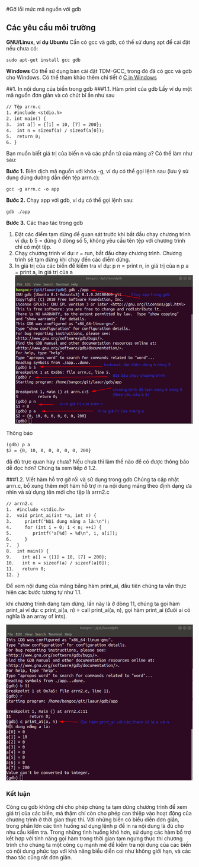 #Gỡ lỗi mức mã nguồn với gdb
## Các yêu cầu môi trường
**GNU/Linux, ví dụ Ubuntu**
Cần có gcc và gdb, có thể sử dụng apt để cài đặt nếu chưa có:
	
	sudo apt-get install gcc gdb
	
**Windows**
Có thể sử dụng bản cài đặt TDM-GCC, trong đó đã có gcc và gdb cho Windows. Có thể tham khảo thêm chi tiết ở [C in Windows](https://github.com/bangoc/c-in-windows) 

##1. In nội dung của biến trong gdb
###1.1. Hàm print của gdb
Lấy ví dụ một mã nguồn đơn giản và có chút bí ẩn như sau
	
	// Tệp arrn.c
	1. #include <stdio.h>
	2. int main() {
	3. 	int a[] = {[1] = 10, [7] = 200};
	4.	int n = sizeof(a) / sizeof(a[0]);
	5.	return 0;
	6. }

Bạn muốn biết giá trị của biến n và các phần tử của mảng a? Có thể làm như sau:

**Bước 1.** Biên dịch mã nguồn với khóa -g, ví dụ có thể gọi lệnh sau (lưu ý sử dụng đúng đường dẫn đến tệp arrn.c):

	gcc -g arrn.c -o app

**Bước 2.** Chạy app với gdb, ví dụ có thể gọi lệnh sau:

	gdb ./app

**Bước 3.** Các thao tác trong gdb
1. Đặt các điểm tạm dừng để quan sát trước khi bắt đầu chạy chương trình
ví dụ: b 5 = dừng ở dòng số 5, không yêu cầu tên tệp với chương trình chỉ có một tệp.
2. Chạy chương trình
ví dụ: r = run, bắt đầu chạy chương trình. Chương trình sẽ tạm dừng khi chạy đến các điểm dừng.
3. In giá trị của các biến để kiểm tra
ví dụ: p n = print n, in giá trị của n
p a = print a, in giá trị của a
![gdb1](resources/gdb1.png  "In nội dung biến n và mảng a trong gdb")

Thông báo

	(gdb) p a
	$2 = {0, 10, 0, 0, 0, 0, 0, 200}

đã đủ trực quan hay chưa? Nếu chưa thì làm thế nào để có được thông báo dễ đọc hơn? Chúng ta xem tiếp ở 1.2.

###1.2. Viết hàm hỗ trợ gỡ rối và sử dụng trong gdb
Chúng ta cập nhật arrn.c, bổ xung thêm một hàm hỗ trợ in ra nội dung mảng theo định dạng ưa nhìn và sử dụng tên mới cho tệp là arrn2.c

	// arrn2.c
	1.  #include <stdio.h>
	2.  void print_ai(int *a, int n) {
	3.     printf("Nội dung mảng a là:\n");
	4.     for (int i = 0; i < n; ++i) {
	5.        printf("a[%d] = %d\n", i, a[i]);
	6.     }
	7.  }
	8.  int main() {
	9.    int a[] = {[1] = 10, [7] = 200};
	10.   int n = sizeof(a) / sizeof(a[0]);
	11.   return 0;
	12. }

Để xem nội dung của mảng bằng hàm print_ai, đầu tiên chúng ta vẫn thực hiện các bước tương tự như 1.1.

khi chương trình đang tạm dừng, lần này là ở dòng 11, chúng ta gọi hàm print_ai
ví dụ: c print_ai(a, n) = call print_ai(a, n), gọi hàm print_ai (đuôi ai có nghĩa là an array of ints).

![gdb2](resources/gdb2.png  "Sử dụng hàm bổ trợ để in mảng a trong gdb")

### Kết luận
Công cụ gdb không chỉ cho phép chúng ta tạm dừng chương trình để xem giá trị của các biến, mà thậm chí còn cho phép can thiệp vào hoạt động của chương trình ở thời gian thực thi.
Với những biến có biểu diễn đơn giản, trong phần lớn các tình huống sử dụng lệnh p để in ra nội dung là đủ cho nhu cầu kiểm tra.
Trong những tình huống khó hơn, sử dụng các hàm bổ trợ kết hợp với tính năng gọi hàm trong thời gian tạm ngưng thực thi chương trình cho chúng ta một công cụ mạnh mẽ để kiểm tra nội dung của các biến có nội dung phức tạp với khả năng biểu diễn coi như không giới hạn, và các thao tác cũng rất đơn giản.